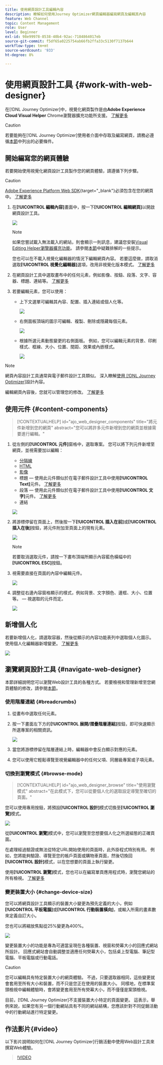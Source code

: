 ```yaml
---
title: 使用網頁設計工具編輯內容
description: 瞭解如何使用Journey Optimizer網頁編輯器編寫網頁及編輯其內容
feature: Web Channel
topic: Content Management
role: User
level: Beginner
exl-id: 98e99978-8538-40b4-92ac-7184864017eb
source-git-commit: f5df65a0225754ab66fb2ffa33c5130f7137b644
workflow-type: tm+mt
source-wordcount: '933'
ht-degree: 8%

---
```


# 使用網頁設計工具 {#work-with-web-designer}

<!--
>[!CONTEXTUALHELP]
>id="ajo_web_url_to_edit_surface"
>title="Confirm the URL to edit"
>abstract="Confirm the URL of the specific web page to use for editing the content that will be applied on the web configuration defined above. The web page must be implemented using the Adobe Experience Platform Web SDK."
>additional-url="https://experienceleague.adobe.com/docs/platform-learn/implement-web-sdk/overview.html" text="Learn more"

>[!CONTEXTUALHELP]
>id="ajo_web_url_to_edit_rule"
>title="Enter the URL to edit"
>abstract="Enter the URL of a specific web page to use for editing the content that will be applied to all pages matching the rule. The web page must be implemented using Adobe Experience Platform Web SDK."
>additional-url="https://experienceleague.adobe.com/docs/platform-learn/implement-web-sdk/overview.html" text="Learn more"
-->

在[!DNL Journey Optimizer]中，視覺化網頁製作是由&#x200B;**Adobe Experience Cloud Visual Helper** Chrome瀏覽器擴充功能所支援。 [了解更多](web-prerequisites.md#visual-authoring-prerequisites)

>[!CAUTION]
>
>若要能夠在[!DNL Journey Optimizer]使用者介面中存取及編寫網頁，請務必遵循[本節](web-prerequisites.md)中列出的必要條件。

## 開始編寫您的網頁體驗

若要開始使用視覺化網頁設計工具製作您的網頁體驗，請遵循下列步驟。

>[!CAUTION]
>
>[Adobe Experience Platform Web SDK](https://experienceleague.adobe.com/docs/platform-learn/implement-web-sdk/overview.html?lang=zh-Hant){target="_blank"}必須包含在您的網頁中。 [了解更多](web-prerequisites.md#implementation-prerequisites)

1. 在&#x200B;**[!UICONTROL 編輯內容]**&#x200B;畫面中，按一下&#x200B;**[!UICONTROL 編輯網頁]**&#x200B;以開啟網頁設計工具。

   ![](assets/web-campaign-edit-web-page.png)

   <!--![](assets/web-designer.png)-->

   >[!NOTE]
   >
   >如果您嘗試載入無法載入的網站，則會顯示一則訊息，建議您安裝[Visual Editing Helper瀏覽器擴充功能](#install-visual-editing-helper)。 請參閱[本節](web-prerequisites.md#troubleshooting)中疑難排解的一些提示。
   >
   >您也可以在不載入視覺化編輯器的情況下編輯網頁內容。 若要這麼做，請取消選取&#x200B;**[!UICONTROL 視覺化編輯器]**&#x200B;選項，改用非視覺化版本模式。 [了解更多](web-non-visual-editor.md)

1. 在網頁設計工具中選取畫布中的任何元素，例如影像、按鈕、段落、文字、容器、標題、連結等。 [了解更多](#content-components)

1. 若要編輯元素，您可以使用：

   * 上下文選單可編輯其內容、配置、插入連結或個人化等。

     ![](assets/web-designer-contextual-bar.png)

   * 右側面板頂端的圖示可編輯、複製、刪除或隱藏每個元素。

     ![](assets/web-designer-right-panel-icons.png)

   * 根據所選元素動態變更的右側面板。 例如，您可以編輯元素的背景、印刷樣式、框線、大小、位置、間距、效果或內嵌樣式。

     ![](assets/web-designer-right-panel.png)

>[!NOTE]
>
>網頁內容設計工具通常與電子郵件設計工具類似。 深入瞭解[使用 [!DNL Journey Optimizer]](../email/get-started-email-design.md)設計內容。

編輯網頁內容後，您就可以管理您的修改。 [了解更多](manage-web-modifications.md)

## 使用元件 {#content-components}

>[!CONTEXTUALHELP]
>id="ajo_web_designer_components"
>title="將元件新增到您的網頁"
>abstract="您可以將許多元件新增到您的網頁並根據需要進行編輯。"

1. 從左側的&#x200B;**[!UICONTROL 元件]**&#x200B;窗格中，選取專案。 您可以將下列元件新增至網頁，並視需要加以編輯：

   * [分隔線](../email/content-components.md#divider)
   * [HTML](../email/content-components.md#HTML)
   * [影像](../email/content-components.md#image)
   * 標題 — 使用此元件類似於在電子郵件設計工具中使用&#x200B;**[!UICONTROL Text]**&#x200B;元件。 [了解更多](../email/content-components.md#text)
   * 段落 — 使用此元件類似於在電子郵件設計工具中使用&#x200B;**[!UICONTROL 文字]**&#x200B;元件。 [了解更多](../email/content-components.md#text)
   * 連結

   ![](assets/web-designer-components.png)

1. 將游標停留在頁面上，然後按一下&#x200B;**[!UICONTROL 插入在前]**&#x200B;或&#x200B;**[!UICONTROL 插入在後]**&#x200B;按鈕，將元件附加至頁面上的現有元素。

   ![](assets/web-designer-insert-components.png)

   >[!NOTE]
   >
   >若要取消選取元件，請按一下畫布頂端所顯示內容藍色橫幅中的&#x200B;**[!UICONTROL ESC]**&#x200B;按鈕。

1. 視需要直接在頁面的內容中編輯元件。

   ![](assets/web-designer-edit-header.png)

1. 調整從右邊內容窗格顯示的樣式，例如背景、文字顏色、邊框、大小、位置等。  — 視選取的元件而定。

   ![](assets/web-designer-header-style.png)

## 新增個人化

若要新增個人化，請選取容器，然後從顯示的內容功能表列中選取個人化圖示。 使用個人化編輯器新增變更。 [了解更多](../personalization/personalization-build-expressions.md)

![](assets/web-designer-personalization.png)

## 瀏覽網頁設計工具 {#navigate-web-designer}

本節詳細說明您可以瀏覽Web設計工具的各種方式。 若要檢視和管理新增至您網頁體驗的修改，請參閱[本節](manage-web-modifications.md)。

### 使用階層連結 {#breadcrumbs}

1. 從畫布中選取任何元素。

1. 按一下畫面左下方的&#x200B;**[!UICONTROL 展開/摺疊階層連結]**&#x200B;按鈕，即可快速顯示所選專案的相關資訊。

   ![](assets/web-designer-breadcrumbs.png)

1. 當您將游標停留在階層連結上時，編輯器中會反白顯示對應的元素。

1. 您可以使用它輕鬆導覽至視覺編輯器中的任何父項、同層級專案或子項元素。

### 切換到瀏覽模式 {#browse-mode}

>[!CONTEXTUALHELP]
>id="ajo_web_designer_browse"
>title="使用瀏覽模式"
>abstract="在此模式下，您可以從要個人化的選取設定導覽至確切的頁面。"

您可以使用專用按鈕，將預設&#x200B;**[!UICONTROL 設計]**&#x200B;模式切換至&#x200B;**[!UICONTROL 瀏覽]**&#x200B;模式。

![](assets/web-designer-browse-mode.png)

從&#x200B;**[!UICONTROL 瀏覽]**&#x200B;模式中，您可以瀏覽至您想要個人化之所選組態的正確頁面。

在處理經過驗證或無法從特定URL開始使用的頁面時，此外掛程式特別有用。 例如，您將能夠驗證、導覽至您的帳戶頁面或購物車頁面，然後切換回&#x200B;**[!UICONTROL 設計]**&#x200B;模式，以在您想要的頁面上執行變更。

使用&#x200B;**[!UICONTROL 瀏覽]**&#x200B;模式，您也可以在編寫單頁應用程式時，瀏覽您網站的所有檢視。 [了解更多](web-spa.md)

### 變更裝置大小 {#change-device-size}

您可以將網頁設計工具顯示的裝置大小變更為預先定義的大小，例如&#x200B;**[!UICONTROL 平板電腦]**&#x200B;或&#x200B;**[!UICONTROL 行動裝置橫向]**，或輸入所需的畫素數來定義自訂大小。

您也可以將縮放焦點從25%變更為400%。

![](assets/web-designer-device.png)

變更裝置大小的功能是專為可適當呈現在各種裝置、視窗和熒幕大小的回應式網站所設計。 回應式網站會自動調整並適應任何熒幕大小，包括桌上型電腦、筆記型電腦、平板電腦或行動電話。

>[!CAUTION]
>
>您可以編輯具有特定裝置大小的網頁體驗。 不過，只要選取器相同，這些變更就會套用至所有大小和裝置，而不只是您正在使用的裝置大小。 同樣地，在標準案頭檢視中編輯體驗時，會將變更套用至所有熒幕大小，而不僅僅是案頭檢視。
>
>目前，[!DNL Journey Optimizer]不支援裝置大小特定的頁面變更。 這表示，舉例來說，如果您有另一個行動網站具有不同的網站結構，您應該針對不同促銷活動中的行動網站進行特定變更。

## 作法影片{#video}

以下影片說明如何在[!DNL Journey Optimizer]行銷活動中使用Web設計工具來撰寫Web體驗。

>[!VIDEO](https://video.tv.adobe.com/v/3418803/?quality=12&learn=on)
